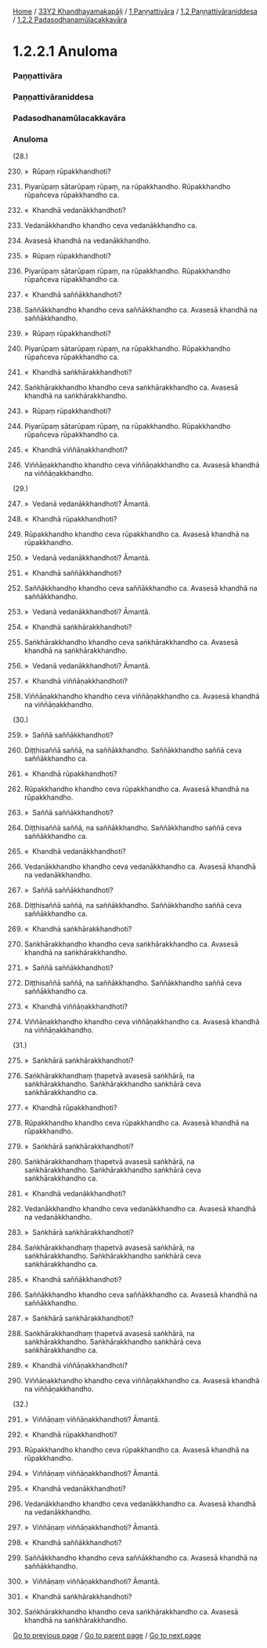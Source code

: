
[Home](/) / [33Y2 Khandhayamakapāḷi](/tipitaka/33Y2.md) / [1 Paṇṇattivāra](/tipitaka/33Y2/1.md) / [1.2 Paṇṇattivāraniddesa](/tipitaka/33Y2/1/1.2.md) / [1.2.2 Padasodhanamūlacakkavāra](/tipitaka/33Y2/1/1.2/1.2.2.md)

# 1.2.2.1 Anuloma

### Paṇṇattivāra

### Paṇṇattivāraniddesa

### Padasodhanamūlacakkavāra

### Anuloma

(28.)

230. »  Rūpaṃ rūpakkhandhoti?

231. Piyarūpaṃ sātarūpaṃ rūpaṃ, na rūpakkhandho. Rūpakkhandho rūpañceva rūpakkhandho ca.

232. «  Khandhā vedanākkhandhoti?

233. Vedanākkhandho khandho ceva vedanākkhandho ca.

234. Avasesā khandhā na vedanākkhandho.

235. »  Rūpaṃ rūpakkhandhoti?

236. Piyarūpaṃ sātarūpaṃ rūpaṃ, na rūpakkhandho. Rūpakkhandho rūpañceva rūpakkhandho ca.

237. «  Khandhā saññākkhandhoti?

238. Saññākkhandho khandho ceva saññākkhandho ca. Avasesā khandhā na saññākkhandho.

239. »  Rūpaṃ rūpakkhandhoti?

240. Piyarūpaṃ sātarūpaṃ rūpaṃ, na rūpakkhandho. Rūpakkhandho rūpañceva rūpakkhandho ca.

241. «  Khandhā saṅkhārakkhandhoti?

242. Saṅkhārakkhandho khandho ceva saṅkhārakkhandho ca. Avasesā khandhā na saṅkhārakkhandho.

243. »  Rūpaṃ rūpakkhandhoti?

244. Piyarūpaṃ sātarūpaṃ rūpaṃ, na rūpakkhandho. Rūpakkhandho rūpañceva rūpakkhandho ca.

245. «  Khandhā viññāṇakkhandhoti?

246. Viññāṇakkhandho khandho ceva viññāṇakkhandho ca. Avasesā khandhā na viññāṇakkhandho.

(29.)

247. »  Vedanā vedanākkhandhoti? Āmantā.

248. «  Khandhā rūpakkhandhoti?

249. Rūpakkhandho khandho ceva rūpakkhandho ca. Avasesā khandhā na rūpakkhandho.

250. »  Vedanā vedanākkhandhoti? Āmantā.

251. «  Khandhā saññākkhandhoti?

252. Saññākkhandho khandho ceva saññākkhandho ca. Avasesā khandhā na saññākkhandho.

253. »  Vedanā vedanākkhandhoti? Āmantā.

254. «  Khandhā saṅkhārakkhandhoti?

255. Saṅkhārakkhandho khandho ceva saṅkhārakkhandho ca. Avasesā khandhā na saṅkhārakkhandho.

256. »  Vedanā vedanākkhandhoti? Āmantā.

257. «  Khandhā viññāṇakkhandhoti?

258. Viññāṇakkhandho khandho ceva viññāṇakkhandho ca. Avasesā khandhā na viññāṇakkhandho.

(30.)

259. »  Saññā saññākkhandhoti?

260. Diṭṭhisaññā saññā, na saññākkhandho. Saññākkhandho saññā ceva saññākkhandho ca.

261. «  Khandhā rūpakkhandhoti?

262. Rūpakkhandho khandho ceva rūpakkhandho ca. Avasesā khandhā na rūpakkhandho.

263. »  Saññā saññākkhandhoti?

264. Diṭṭhisaññā saññā, na saññākkhandho. Saññākkhandho saññā ceva saññākkhandho ca.

265. «  Khandhā vedanākkhandhoti?

266. Vedanākkhandho khandho ceva vedanākkhandho ca. Avasesā khandhā na vedanākkhandho.

267. »  Saññā saññākkhandhoti?

268. Diṭṭhisaññā saññā, na saññākkhandho. Saññākkhandho saññā ceva saññākkhandho ca.

269. «  Khandhā saṅkhārakkhandhoti?

270. Saṅkhārakkhandho khandho ceva saṅkhārakkhandho ca. Avasesā khandhā na saṅkhārakkhandho.

271. »  Saññā saññākkhandhoti?

272. Diṭṭhisaññā saññā, na saññākkhandho. Saññākkhandho saññā ceva saññākkhandho ca.

273. «  Khandhā viññāṇakkhandhoti?

274. Viññāṇakkhandho khandho ceva viññāṇakkhandho ca. Avasesā khandhā na viññāṇakkhandho.

(31.)

275. »  Saṅkhārā saṅkhārakkhandhoti?

276. Saṅkhārakkhandhaṃ ṭhapetvā avasesā saṅkhārā, na saṅkhārakkhandho. Saṅkhārakkhandho saṅkhārā ceva saṅkhārakkhandho ca.

277. «  Khandhā rūpakkhandhoti?

278. Rūpakkhandho khandho ceva rūpakkhandho ca. Avasesā khandhā na rūpakkhandho.

279. »  Saṅkhārā saṅkhārakkhandhoti?

280. Saṅkhārakkhandhaṃ ṭhapetvā avasesā saṅkhārā, na saṅkhārakkhandho. Saṅkhārakkhandho saṅkhārā ceva saṅkhārakkhandho ca.

281. «  Khandhā vedanākkhandhoti?

282. Vedanākkhandho khandho ceva vedanākkhandho ca. Avasesā khandhā na vedanākkhandho.

283. »  Saṅkhārā saṅkhārakkhandhoti?

284. Saṅkhārakkhandhaṃ ṭhapetvā avasesā saṅkhārā, na saṅkhārakkhandho. Saṅkhārakkhandho saṅkhārā ceva saṅkhārakkhandho ca.

285. «  Khandhā saññākkhandhoti?

286. Saññākkhandho khandho ceva saññākkhandho ca. Avasesā khandhā na saññākkhandho.

287. »  Saṅkhārā saṅkhārakkhandhoti?

288. Saṅkhārakkhandhaṃ ṭhapetvā avasesā saṅkhārā, na saṅkhārakkhandho. Saṅkhārakkhandho saṅkhārā ceva saṅkhārakkhandho ca.

289. «  Khandhā viññāṇakkhandhoti?

290. Viññāṇakkhandho khandho ceva viññāṇakkhandho ca. Avasesā khandhā na viññāṇakkhandho.

(32.)

291. »  Viññāṇaṃ viññāṇakkhandhoti? Āmantā.

292. «  Khandhā rūpakkhandhoti?

293. Rūpakkhandho khandho ceva rūpakkhandho ca. Avasesā khandhā na rūpakkhandho.

294. »  Viññāṇaṃ viññāṇakkhandhoti? Āmantā.

295. «  Khandhā vedanākkhandhoti?

296. Vedanākkhandho khandho ceva vedanākkhandho ca. Avasesā khandhā na vedanākkhandho.

297. »  Viññāṇaṃ viññāṇakkhandhoti? Āmantā.

298. «  Khandhā saññākkhandhoti?

299. Saññākkhandho khandho ceva saññākkhandho ca. Avasesā khandhā na saññākkhandho.

300. »  Viññāṇaṃ viññāṇakkhandhoti? Āmantā.

301. «  Khandhā saṅkhārakkhandhoti?

302. Saṅkhārakkhandho khandho ceva saṅkhārakkhandho ca. Avasesā khandhā na saṅkhārakkhandho.

[Go to previous page](/tipitaka/33Y2/1/1.2/1.2.2.md) / [Go to parent page](/tipitaka/33Y2/1/1.2/1.2.2.md) / [Go to next page](/tipitaka/33Y2/1/1.2/1.2.2/1.2.2.2.md)


